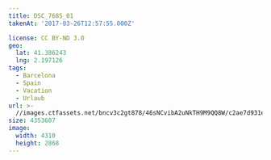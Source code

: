 ```yaml
---
title: DSC_7685_01
takenAt: '2017-03-26T12:57:55.000Z'

license: CC BY-ND 3.0
geo:
  lat: 41.386243
  lng: 2.197126
tags:
  - Barcelona
  - Spain
  - Vacation
  - Urlaub
url: >-
  //images.ctfassets.net/bncv3c2gt878/46sNCvibA2uNkTH9M9QQ8W/c2ae7d931e046b10b439fedf5d692975/dsc_7685_01_34037887076_o
size: 4353607
image:
  width: 4310
  height: 2868
---
```

